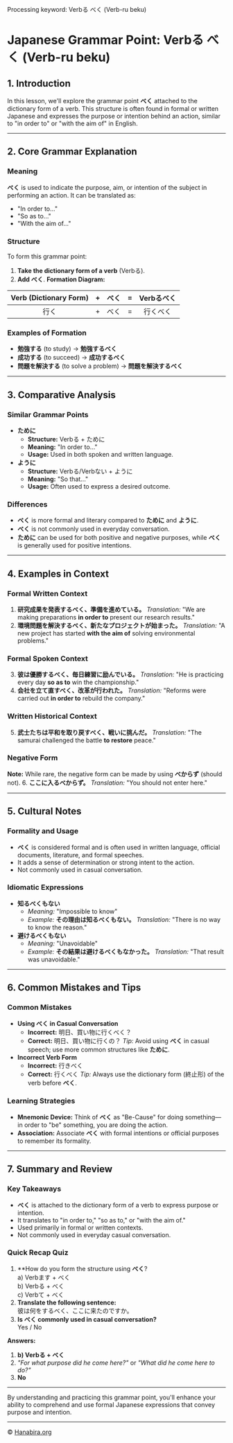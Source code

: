 Processing keyword: Verbる べく (Verb-ru beku)
# Japanese Grammar Point: Verbる べく (Verb-ru beku)

## 1. Introduction
In this lesson, we'll explore the grammar point **べく** attached to the dictionary form of a verb. This structure is often found in formal or written Japanese and expresses the purpose or intention behind an action, similar to "in order to" or "with the aim of" in English.

---
## 2. Core Grammar Explanation
### Meaning
**べく** is used to indicate the purpose, aim, or intention of the subject in performing an action. It can be translated as:
- "In order to..."
- "So as to..."
- "With the aim of..."
### Structure
To form this grammar point:
1. **Take the dictionary form of a verb** (Verbる).
2. **Add べく**.
**Formation Diagram:**

| Verb (Dictionary Form) |   +   | べく |   =   | Verbるべく |
|:----------------------:|:-----:|:----:|:-----:|:----------:|
|         行く           |   +   | べく |   =   |  行くべく  |

### Examples of Formation
- **勉強する** (to study) → **勉強するべく**
- **成功する** (to succeed) → **成功するべく**
- **問題を解決する** (to solve a problem) → **問題を解決するべく**
---
## 3. Comparative Analysis
### Similar Grammar Points
- **ために**
  - **Structure:** Verbる + ために
  - **Meaning:** "In order to..."
  - **Usage:** Used in both spoken and written language.
- **ように**
  - **Structure:** Verbる/Verbない + ように
  - **Meaning:** "So that..."
  - **Usage:** Often used to express a desired outcome.
### Differences
- **べく** is more formal and literary compared to **ために** and **ように**.
- **べく** is not commonly used in everyday conversation.
- **ために** can be used for both positive and negative purposes, while **べく** is generally used for positive intentions.
---
## 4. Examples in Context
### Formal Written Context
1. **研究成果を発表するべく、準備を進めている。**
   *Translation:* "We are making preparations **in order to** present our research results."
2. **環境問題を解決するべく、新たなプロジェクトが始まった。**
   *Translation:* "A new project has started **with the aim of** solving environmental problems."
### Formal Spoken Context
3. **彼は優勝するべく、毎日練習に励んでいる。**
   *Translation:* "He is practicing every day **so as to** win the championship."
4. **会社を立て直すべく、改革が行われた。**
   *Translation:* "Reforms were carried out **in order to** rebuild the company."
### Written Historical Context
5. **武士たちは平和を取り戻すべく、戦いに挑んだ。**
   *Translation:* "The samurai challenged the battle **to restore** peace."
### Negative Form

**Note:** While rare, the negative form can be made by using **べからず** (should not).
6. **ここに入るべからず。**
   *Translation:* "You should not enter here."

---
## 5. Cultural Notes
### Formality and Usage
- **べく** is considered formal and is often used in written language, official documents, literature, and formal speeches.
- It adds a sense of determination or strong intent to the action.
- Not commonly used in casual conversation.
### Idiomatic Expressions
- **知るべくもない**
  - *Meaning:* "Impossible to know"
  - *Example:* **その理由は知るべくもない。**
    *Translation:* "There is no way to know the reason."
- **避けるべくもない**
  - *Meaning:* "Unavoidable"
  - *Example:* **その結果は避けるべくもなかった。**
    *Translation:* "That result was unavoidable."
---
## 6. Common Mistakes and Tips
### Common Mistakes
- **Using べく in Casual Conversation**
  - **Incorrect:** 明日、買い物に行くべく？
  - **Correct:** 明日、買い物に行くの？
  *Tip:* Avoid using **べく** in casual speech; use more common structures like **ために**.
- **Incorrect Verb Form**
  - **Incorrect:** 行きべく
  - **Correct:** 行くべく
  *Tip:* Always use the dictionary form (終止形) of the verb before **べく**.
### Learning Strategies
- **Mnemonic Device:**
  Think of **べく** as "Be-Cause" for doing something—in order to "be" something, you are doing the action.
- **Association:**
  Associate **べく** with formal intentions or official purposes to remember its formality.
---
## 7. Summary and Review
### Key Takeaways
- **べく** is attached to the dictionary form of a verb to express purpose or intention.
- It translates to "in order to," "so as to," or "with the aim of."
- Used primarily in formal or written contexts.
- Not commonly used in everyday casual conversation.
### Quick Recap Quiz
1. **How do you form the structure using **べく**?  
   a) Verbます + べく  
   b) Verbる + べく  
   c) Verbて + べく
2. **Translate the following sentence:**  
   彼は何をするべく、ここに来たのですか。
3. **Is **べく** commonly used in casual conversation?**  
   Yes / No

**Answers:**
1. **b) Verbる + べく**
2. *"For what purpose did he come here?"* or *"What did he come here to do?"*
3. **No**
---
By understanding and practicing this grammar point, you'll enhance your ability to comprehend and use formal Japanese expressions that convey purpose and intention.


---

© [Hanabira.org](https://hanabira.org)

